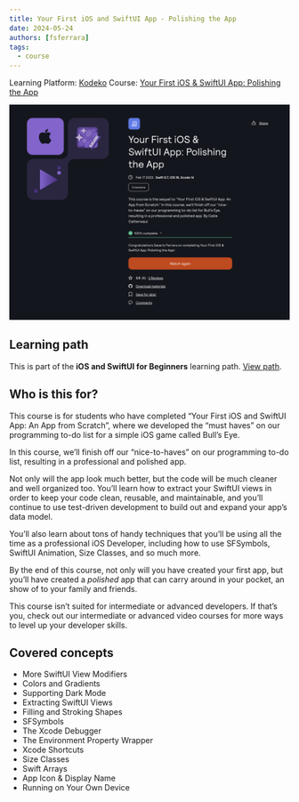 ```yaml
---
title: Your First iOS and SwiftUI App - Polishing the App
date: 2024-05-24
authors: [fsferrara]
tags:
  - course
---
```

Learning Platform: [Kodeko](https://www.kodeco.com/)
Course: [Your First iOS & SwiftUI App: Polishing the App](https://www.kodeco.com/38052670-your-first-ios-swiftui-app-polishing-the-app)

<!-- truncate -->

![Icon](certificate-your-first-ios-and-swiftui-app-polishing-the-app.png)

## Learning path

This is part of the **iOS and SwiftUI for Beginners** learning path. [View path](https://www.kodeco.com/ios/paths/learn).

## Who is this for?

This course is for students who have completed “Your First iOS and SwiftUI App: An App from Scratch”, where we developed the “must haves” on our programming to-do list for a simple iOS game called Bull’s Eye.

In this course, we’ll finish off our “nice-to-haves” on our programming to-do list, resulting in a professional and polished app.

Not only will the app look much better, but the code will be much cleaner and well organized too. You’ll learn how to extract your SwiftUI views in order to keep your code clean, reusable, and maintainable, and you’ll continue to use test-driven development to build out and expand your app’s data model.

You’ll also learn about tons of handy techniques that you’ll be using all the time as a professional iOS Developer, including how to use SFSymbols, SwiftUI Animation, Size Classes, and so much more.

By the end of this course, not only will you have created your first app, but you’ll have created a _polished_ app that can carry around in your pocket, an show of to your family and friends.

This course isn’t suited for intermediate or advanced developers. If that’s you, check out our intermediate or advanced video courses for more ways to level up your developer skills.

## Covered concepts

- More SwiftUI View Modifiers
- Colors and Gradients
- Supporting Dark Mode
- Extracting SwiftUI Views
- Filling and Stroking Shapes
- SFSymbols
- The Xcode Debugger
- The Environment Property Wrapper
- Xcode Shortcuts
- Size Classes
- Swift Arrays
- App Icon & Display Name
- Running on Your Own Device

